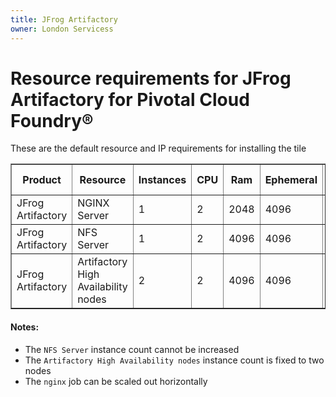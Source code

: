 ```yaml
---
title: JFrog Artifactory
owner: London Servicess
---
```


# Resource requirements for JFrog Artifactory for Pivotal Cloud Foundry&reg;
These are the default resource and IP requirements for installing the tile
<table border="1" class="nice">
	<tr>
		<th>Product</th>
		<th>Resource</th>
		<th>Instances</th>
		<th>CPU</th>
		<th>Ram</th>
		<th>Ephemeral</th>
		<th>Persistent</th>
		<th>Static IP</th>
		<th>Dynamic IP</th>
	</tr>
	<tr>
 		<td>JFrog Artifactory</td>
	 	<td>NGINX Server</td>
	 	<td>1</td>
		<td>2</td>
	 	<td>2048</td>
		<td>4096</td>
	 	<td>0</td>
	 	<td>1</td>
	 	<td>0</td>
 	</tr>
 	<tr>
 		<td>JFrog Artifactory</td>
 		<td>NFS Server</td>
 		<td>1</td>
 		<td>2</td>
 		<td>4096</td>
 		<td>4096</td>
 		<td>8192</td>
 		<td>1</td>
 		<td>0</td>
 	</tr>
	<tr>
 		<td>JFrog Artifactory</td>
 		<td>Artifactory High Availability nodes</td>
 		<td>2</td>
 		<td>2</td>
 		<td>4096</td>
 		<td>4096</td>
 		<td>0</td>
 		<td>1</td>
 		<td>0</td>
 	</tr>
</table>

#### Notes:
* The `NFS Server` instance count cannot be increased
* The `Artifactory High Availability nodes` instance count is fixed to two nodes
* The `nginx` job can be scaled out horizontally
